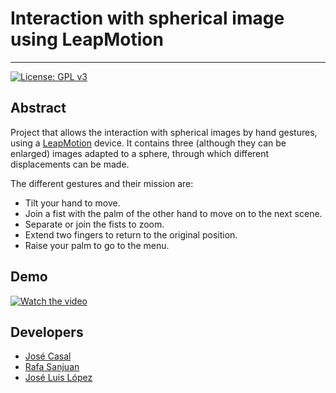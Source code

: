 # Interaction with spherical image using LeapMotion

***
[![License: GPL v3](https://img.shields.io/badge/License-GPLv3-blue.svg)](https://www.gnu.org/licenses/gpl-3.0) 

## Abstract
Project that allows the interaction with spherical images by hand gestures, using a [LeapMotion](https://www.leapmotion.com/) device. It contains three (although they can be enlarged) images adapted to a sphere, through which different displacements can be made.

The different gestures and their mission are:
- Tilt your hand to move.
- Join a fist with the palm of the other hand to move on to the next scene.
- Separate or join the fists to zoom.
- Extend two fingers to return to the original position.
- Raise your palm to go to the menu.

## Demo
[![Watch the video](https://github.com/Selutario/LeapMotion-Interaction-with-spherical-image./blob/master/Demo/demo.png?raw=true)](https://youtu.be/TvrSYjIhlEQ "Watch the demo!")

## Developers
- [José Casal](https://github.com/Joseca18)
- [Rafa Sanjuan](https://github.com/rafasanjuan)
- [José Luis López](https://github.com/Selutario)